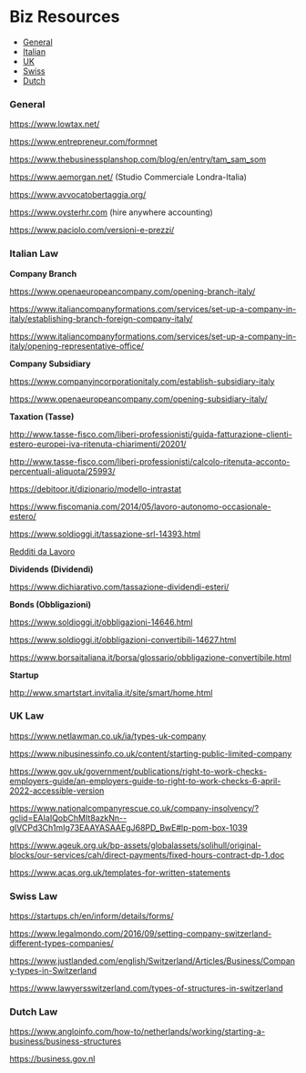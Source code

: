 Biz Resources
=================
* [General](#generallaw)
* [Italian](#italianlaw)
* [UK](#uklaw)
* [Swiss](#swisslaw)
* [Dutch](#dutchlaw)

<a name="generallaw"/></a>
### General

https://www.lowtax.net/

https://www.entrepreneur.com/formnet

https://www.thebusinessplanshop.com/blog/en/entry/tam_sam_som

https://www.aemorgan.net/ (Studio Commerciale Londra-Italia)

https://www.avvocatobertaggia.org/

https://www.oysterhr.com (hire anywhere accounting)

https://www.paciolo.com/versioni-e-prezzi/

<a name="italianlaw"/></a>
### Italian Law

**Company Branch**

https://www.openaeuropeancompany.com/opening-branch-italy/

https://www.italiancompanyformations.com/services/set-up-a-company-in-italy/establishing-branch-foreign-company-italy/

https://www.italiancompanyformations.com/services/set-up-a-company-in-italy/opening-representative-office/

**Company Subsidiary**

https://www.companyincorporationitaly.com/establish-subsidiary-italy

https://www.openaeuropeancompany.com/opening-subsidiary-italy/

**Taxation (Tasse)**

http://www.tasse-fisco.com/liberi-professionisti/guida-fatturazione-clienti-estero-europei-iva-ritenuta-chiarimenti/20201/

http://www.tasse-fisco.com/liberi-professionisti/calcolo-ritenuta-acconto-percentuali-aliquota/25993/

https://debitoor.it/dizionario/modello-intrastat

https://www.fiscomania.com/2014/05/lavoro-autonomo-occasionale-estero/

https://www.soldioggi.it/tassazione-srl-14393.html

[Redditi da Lavoro](./Documents)

**Dividends (Dividendi)**

https://www.dichiarativo.com/tassazione-dividendi-esteri/

**Bonds (Obbligazioni)**

https://www.soldioggi.it/obbligazioni-14646.html

https://www.soldioggi.it/obbligazioni-convertibili-14627.html

https://www.borsaitaliana.it/borsa/glossario/obbligazione-convertibile.html

**Startup**

http://www.smartstart.invitalia.it/site/smart/home.html

<a name="uklaw"/></a>
### UK Law

https://www.netlawman.co.uk/ia/types-uk-company

https://www.nibusinessinfo.co.uk/content/starting-public-limited-company

https://www.gov.uk/government/publications/right-to-work-checks-employers-guide/an-employers-guide-to-right-to-work-checks-6-april-2022-accessible-version

https://www.nationalcompanyrescue.co.uk/company-insolvency/?gclid=EAIaIQobChMIt8azkNn--gIVCPd3Ch1mIg73EAAYASAAEgJ68PD_BwE#lp-pom-box-1039

https://www.ageuk.org.uk/bp-assets/globalassets/solihull/original-blocks/our-services/cah/direct-payments/fixed-hours-contract-dp-1.doc

https://www.acas.org.uk/templates-for-written-statements

<a name="swisslaw"/></a>
### Swiss Law

https://startups.ch/en/inform/details/forms/

https://www.legalmondo.com/2016/09/setting-company-switzerland-different-types-companies/

https://www.justlanded.com/english/Switzerland/Articles/Business/Company-types-in-Switzerland

https://www.lawyersswitzerland.com/types-of-structures-in-switzerland

<a name="dutchlaw"/></a>
### Dutch Law

https://www.angloinfo.com/how-to/netherlands/working/starting-a-business/business-structures

https://business.gov.nl
